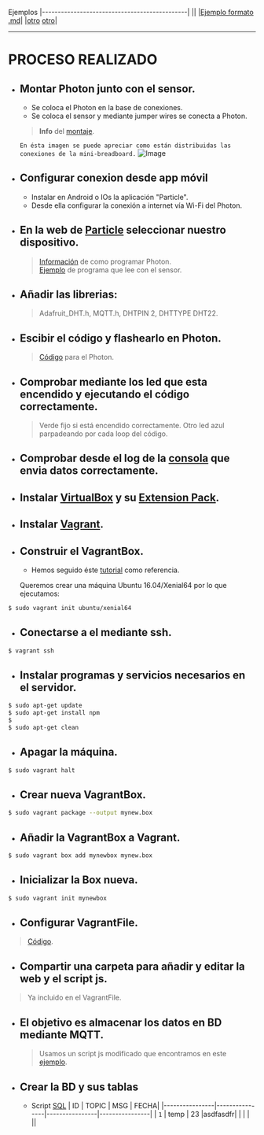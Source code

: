 Ejemplos
|----------------------------------------------|
||
|[Ejemplo formato .md](https://stackedit.io/app)|
|[otro](https://confluence.atlassian.com/bitbucketserver/markdown-syntax-guide-776639995.html)
[otro](http://commonmark.org/help/)|

---

# PROCESO REALIZADO

- ## Montar Photon junto con el sensor.
  - Se coloca el Photon en la base de conexiones.
  - Se coloca el sensor y mediante jumper wires se conecta a Photon.
  > **Info** del [montaje](https://learn.adafruit.com/dht/connecting-to-a-dhtxx-sensor).<br/>
  
  
  `En ésta imagen se puede apreciar como están distribuidas las conexiones de la mini-breadboard.`
  ![Image](https://cdn.sparkfun.com/assets/3/d/f/a/9/518c0b34ce395fea62000002.jpg)
- ## Configurar conexion desde app móvil
  - Instalar en Android o IOs la aplicación "Particle".
  - Desde ella configurar la conexión a internet vía Wi-Fi del Photon.
- ## En la web de [Particle](https://build.particle.io/build) seleccionar nuestro dispositivo.
  > [Información](https://www.arduino.cc/reference/en/) de como programar Photon.<br/>
    [Ejemplo](https://openhomeautomation.net/cloud-data-logger-particle-photon/) de programa que lee con el sensor.
- ## Añadir las librerias:
  > Adafruit_DHT.h, MQTT.h, DHTPIN 2, DHTTYPE DHT22.
- ## Escibir el código y flashearlo en Photon.
  > [Código]() para el Photon.
- ## Comprobar mediante los led que esta encendido y ejecutando el código correctamente.
  > Verde fijo si está encendido correctamente.
  > Otro led azul parpadeando por cada loop del código.
- ## Comprobar desde el log de la [consola](https://console.particle.io/events) que envia datos correctamente.
- ## Instalar [VirtualBox](https://www.virtualbox.org/wiki/Downloads) y su [Extension Pack](https://download.virtualbox.org/virtualbox/5.2.6/Oracle_VM_VirtualBox_Extension_Pack-5.2.6-120293.vbox-extpack).
- ## Instalar [Vagrant](https://www.vagrantup.com/downloads.html).
- ## Construir el VagrantBox.
    - Hemos seguido éste [tutorial](https://scotch.io/tutorials/how-to-create-a-vagrant-base-box-from-an-existing-one) como referencia.
    
    Queremos crear una máquina Ubuntu 16.04/Xenial64 por lo que ejecutamos:
```sh
$ sudo vagrant init ubuntu/xenial64
```
- ## Conectarse a el mediante ssh.
```sh
$ vagrant ssh
```
- ## Instalar programas y servicios necesarios en el servidor.
```sh
$ sudo apt-get update
$ sudo apt-get install npm
$
$ sudo apt-get clean
```
- ## Apagar la máquina.
```sh
$ sudo vagrant halt
```
- ## Crear nueva VagrantBox.
```sh
$ sudo vagrant package --output mynew.box
```
- ## Añadir la VagrantBox a Vagrant.
```sh
$ sudo vagrant box add mynewbox mynew.box
```
- ## Inicializar la Box nueva.
```sh
$ sudo vagrant init mynewbox
```
- ## Configurar VagrantFile.
> [Código]().
- ## Compartir una carpeta para añadir y editar la web y el script js.
> Ya incluido en el VagrantFile.
- ## El objetivo es almacenar los datos en BD mediante MQTT.
  > Usamos un script js modificado que encontramos en este
  [ejemplo](http://ediy.com.my/blog/item/143-store-messages-from-mosquitto-mqtt-broker-into-sql-database).
- ## Crear la BD y sus tablas
  - Script [SQL]()
|       ID       |     TOPIC      |       MSG      |   FECHA|
|----------------|----------------|----------------|----------------|
|       `1`      |      temp      |       23       |asdfasdfr|
|                |                |                ||
